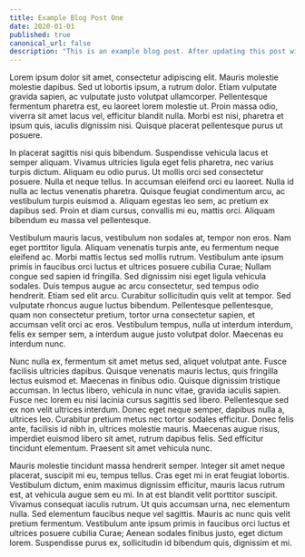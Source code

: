 ```yaml
---
title: Example Blog Post One
date: 2020-01-01
published: true
canonical_url: false
description: "This is an example blog post. After updating this post with real content, you can copy the file to create new blog posts. Markdown works!"
---
```


Lorem ipsum dolor sit amet, consectetur adipiscing elit. Mauris molestie molestie dapibus. Sed ut lobortis ipsum, a rutrum dolor. Etiam vulputate gravida sapien, ac vulputate justo volutpat ullamcorper. Pellentesque fermentum pharetra est, eu laoreet lorem molestie ut. Proin massa odio, viverra sit amet lacus vel, efficitur blandit nulla. Morbi est nisi, pharetra et ipsum quis, iaculis dignissim nisi. Quisque placerat pellentesque purus ut posuere.

In placerat sagittis nisi quis bibendum. Suspendisse vehicula lacus et semper aliquam. Vivamus ultricies ligula eget felis pharetra, nec varius turpis dictum. Aliquam eu odio purus. Ut mollis orci sed consectetur posuere. Nulla et neque tellus. In accumsan eleifend orci eu laoreet. Nulla id nulla ac lectus venenatis pharetra. Quisque feugiat condimentum arcu, ac vestibulum turpis euismod a. Aliquam egestas leo sem, ac pretium ex dapibus sed. Proin et diam cursus, convallis mi eu, mattis orci. Aliquam bibendum eu massa vel pellentesque.

Vestibulum mauris lacus, vestibulum non sodales at, tempor non eros. Nam eget porttitor ligula. Aliquam venenatis turpis ante, eu fermentum neque eleifend ac. Morbi mattis lectus sed mollis rutrum. Vestibulum ante ipsum primis in faucibus orci luctus et ultrices posuere cubilia Curae; Nullam congue sed sapien id fringilla. Sed dignissim nisi eget ligula vehicula sodales. Duis tempus augue ac arcu consectetur, sed tempus odio hendrerit. Etiam sed elit arcu. Curabitur sollicitudin quis velit at tempor. Sed vulputate rhoncus augue luctus bibendum. Pellentesque pellentesque, quam non consectetur pretium, tortor urna consectetur sapien, et accumsan velit orci ac eros. Vestibulum tempus, nulla ut interdum interdum, felis ex semper sem, a interdum augue justo volutpat dolor. Maecenas eu interdum nunc.

Nunc nulla ex, fermentum sit amet metus sed, aliquet volutpat ante. Fusce facilisis ultricies dapibus. Quisque venenatis mauris lectus, quis fringilla lectus euismod et. Maecenas in finibus odio. Quisque dignissim tristique accumsan. In lectus libero, vehicula in nunc vitae, gravida iaculis sapien. Fusce nec lorem eu nisi lacinia cursus sagittis sed libero. Pellentesque sed ex non velit ultrices interdum. Donec eget neque semper, dapibus nulla a, ultrices leo. Curabitur pretium metus nec tortor sodales efficitur. Donec felis ante, facilisis id nibh in, ultrices molestie mauris. Maecenas augue risus, imperdiet euismod libero sit amet, rutrum dapibus felis. Sed efficitur tincidunt elementum. Praesent sit amet vehicula nunc.

Mauris molestie tincidunt massa hendrerit semper. Integer sit amet neque placerat, suscipit mi eu, tempus tellus. Cras eget mi in erat feugiat lobortis. Vestibulum dictum, enim maximus dignissim efficitur, mauris lacus rutrum est, at vehicula augue sem eu mi. In at est blandit velit porttitor suscipit. Vivamus consequat iaculis rutrum. Ut quis accumsan urna, nec elementum nulla. Sed elementum faucibus neque vel sagittis. Mauris ac nunc quis velit pretium fermentum. Vestibulum ante ipsum primis in faucibus orci luctus et ultrices posuere cubilia Curae; Aenean sodales finibus justo, eget dictum lorem. Suspendisse purus ex, sollicitudin id bibendum quis, dignissim et mi.
